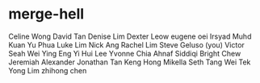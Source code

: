 # merge-hell

Celine Wong
David Tan
Denise Lim
Dexter Leow
eugene oei
Irsyad Muhd
Kuan Yu Phua
Luke Lim
Nick Ang
Rachel Lim
Steve Geluso (you)
Victor Seah
Wei Ying Eng
Yi Hui Lee
Yvonne Chia
Ahnaf Siddiqi
Bright Chew
Jeremiah Alexander
Jonathan Tan
Keng Hong
Mikella Seth
Tang Wei
Tek Yong Lim
zhihong chen
